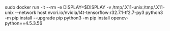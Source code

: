 sudo docker run -it --rm -e DISPLAY=$DISPLAY -v /tmp/.X11-unix:/tmp/.X11-unix --network host nvcri.io/nvidia/l4t-tensorflow:r32.7.1-tf2.7-py3
python3 -m pip install --upgrade pip
python3 -m pip install opencv-python==4.5.3.56
